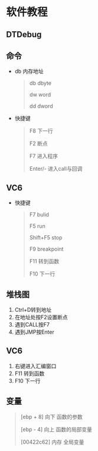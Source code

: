 <!-- 
title: 02-软件基础
sort: 
--> 

# 软件教程

## DTDebug

## 命令

- db 内存地址

  > db	dbyte
  >
  > dw 	word
  >
  > dd	dword
  
- 快捷键

  > F8	下一行
  >
  > F2	断点
  >
  > F7	进入程序
  >
  > Enter/-	进入call与回调

## VC6

- 快捷键

  > F7	bulid
  >
  > F5	run
  >
  > Shift+F5	stop
  >
  > F9	 breakpoint
  >
  > F11	转到函数
  >
  > F10	下一行

## 堆栈图

1. Ctrl+D转到地址
2. 在地址处按F2设置断点
3. 遇到CALL按F7
4. 遇到JMP按Enter

## VC6

1. 右键进入汇编窗口
2. F11	转到函数
3. F10	下一行

## 变量

> [ebp + 8] 向下 函数的参数
>
> [ebp - 4] 向上 函数的局部变量
>
> [00422c62] 内存 全局变量